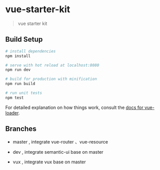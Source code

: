 # vue-starter-kit

> vue starter kit

## Build Setup

``` bash
# install dependencies
npm install

# serve with hot reload at localhost:8080
npm run dev

# build for production with minification
npm run build

# run unit tests
npm test
```

For detailed explanation on how things work, consult the [docs for vue-loader](http://vuejs.github.io/vue-loader).

## Branches
* master , integrate vue-router 、vue-resource

* dev , integrate semantic-ui base on master

* vux , integrate vux base on master
